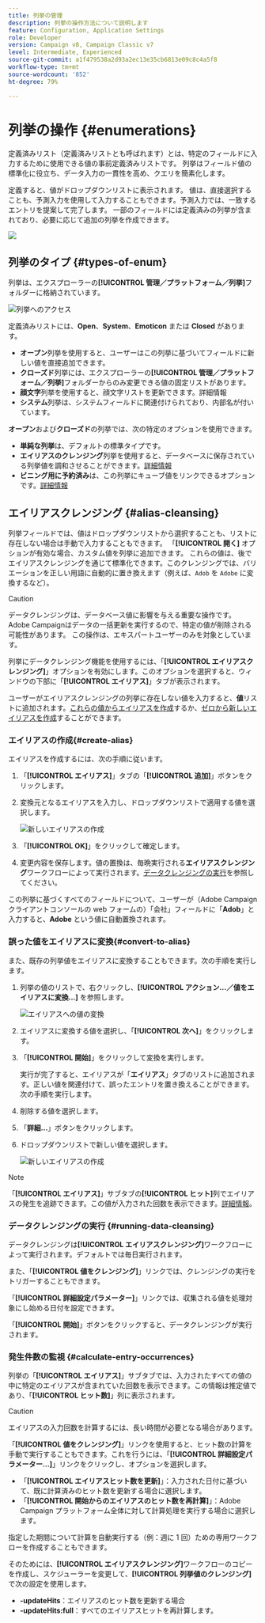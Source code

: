 ```yaml
---
title: 列挙の管理
description: 列挙の操作方法について説明します
feature: Configuration, Application Settings
role: Developer
version: Campaign v8, Campaign Classic v7
level: Intermediate, Experienced
source-git-commit: a1f479538a2d93a2ec13e35cb6813e09c8c4a5f8
workflow-type: tm+mt
source-wordcount: '852'
ht-degree: 79%

---
```


# 列挙の操作 {#enumerations}

定義済みリスト（定義済みリストとも呼ばれます）とは、特定のフィールドに入力するために使用できる値の事前定義済みリストです。 列挙はフィールド値の標準化に役立ち、データ入力の一貫性を高め、クエリを簡素化します。

定義すると、値がドロップダウンリストに表示されます。 値は、直接選択することも、予測入力を使用して入力することもできます。予測入力では、一致するエントリを提案して完了します。 一部のフィールドには定義済みの列挙が含まれており、必要に応じて追加の列挙を作成できます。

![](assets/enum_values.png)


## 列挙のタイプ {#types-of-enum}

列挙は、エクスプローラーの&#x200B;**[!UICONTROL 管理／プラットフォーム／列挙]**&#x200B;フォルダーに格納されています。

![列挙へのアクセス](../config/assets/enumerations-menu.png)


定義済みリストには、**Open**、**System**、**Emoticon** または **Closed** があります。

* **オープン**&#x200B;列挙を使用すると、ユーザーはこの列挙に基づいてフィールドに新しい値を直接追加できます。
* **クローズド**&#x200B;列挙には、エクスプローラーの&#x200B;**[!UICONTROL 管理／プラットフォーム／列挙]**&#x200B;フォルダーからのみ変更できる値の固定リストがあります。
* **顔文字**&#x200B;列挙を使用すると、顔文字リストを更新できます。詳細情報
* **システム**&#x200B;列挙は、システムフィールドに関連付けられており、内部名が付いています。

**オープン**&#x200B;および&#x200B;**クローズド**&#x200B;の列挙では、次の特定のオプションを使用できます。

* **単純な列挙**&#x200B;は、デフォルトの標準タイプです。
* **エイリアスのクレンジング**&#x200B;列挙を使用すると、データベースに保存されている列挙値を調和させることができます。[詳細情報](#alias-cleansing)
* **ビニング用に予約済み**&#x200B;は、この列挙にキューブ値をリンクできるオプションです。[詳細情報](../reporting/gs-cubes.md)


## エイリアスクレンジング {#alias-cleansing}

列挙フィールドでは、値はドロップダウンリストから選択することも、リストに存在しない場合は手動で入力することもできます。 「**[!UICONTROL 開く]** オプションが有効な場合、カスタム値を列挙に追加できます。 これらの値は、後でエイリアスクレンジングを通じて標準化できます。このクレンジングでは、バリエーションを正しい用語に自動的に置き換えます（例えば、`Adob` を `Adobe` に変換するなど）。


>[!CAUTION]
>
>データクレンジングは、データベース値に影響を与える重要な操作です。 Adobe Campaignはデータの一括更新を実行するので、特定の値が削除される可能性があります。 この操作は、エキスパートユーザーのみを対象としています。

列挙にデータクレンジング機能を使用するには、「**[!UICONTROL エイリアスクレンジング]**」オプションを有効にします。このオプションを選択すると、ウィンドウの下部に「**[!UICONTROL エイリアス]**」タブが表示されます。

ユーザーがエイリアスクレンジングの列挙に存在しない値を入力すると、**値**&#x200B;リストに追加されます。[これらの値からエイリアスを作成](#convert-to-alias)するか、[ゼロから新しいエイリアスを作成](#create-alias)することができます。

### エイリアスの作成{#create-alias}

エイリアスを作成するには、次の手順に従います。

1. 「**[!UICONTROL エイリアス]**」タブの「**[!UICONTROL 追加]**」ボタンをクリックします。
1. 変換元となるエイリアスを入力し、ドロップダウンリストで適用する値を選択します。

   ![新しいエイリアスの作成](assets/new-alias.png)

1. 「**[!UICONTROL OK]**」をクリックして確定します。

1. 変更内容を保存します。値の置換は、毎晩実行される&#x200B;**エイリアスクレンジング**&#x200B;ワークフローによって実行されます。[データクレンジングの実行](#running-data-cleansing)を参照してください。

この列挙に基づくすべてのフィールドについて、ユーザーが（Adobe Campaign クライアントコンソールの web フォームの）「会社」フィールドに「**Adob**」と入力すると、**Adobe** という値に自動置換されます。

### 誤った値をエイリアスに変換{#convert-to-alias}

また、既存の列挙値をエイリアスに変換することもできます。次の手順を実行します。

1. 列挙の値のリストで、右クリックし、**[!UICONTROL アクション…／値をエイリアスに変換…]** を参照します。

   ![エイリアスへの値の変換](assets/convert-into-aliases.png)

1. エイリアスに変換する値を選択し、「**[!UICONTROL 次へ]**」をクリックします。
1. 「**[!UICONTROL 開始]**」をクリックして変換を実行します。

   実行が完了すると、エイリアスが「**エイリアス**」タブのリストに追加されます。正しい値を関連付けて、誤ったエントリを置き換えることができます。次の手順を実行します。

1. 削除する値を選択します。
1. 「**詳細...**」ボタンをクリックします。
1. ドロップダウンリストで新しい値を選択します。

   ![新しいエイリアスの作成](assets/define-new-alias.png)


>[!NOTE]
>
>「**[!UICONTROL エイリアス]**」サブタブの&#x200B;**[!UICONTROL ヒット]**&#x200B;列でエイリアスの発生を追跡できます。この値が入力された回数を表示できます。[詳細情報](#calculate-entry-occurrences)。

### データクレンジングの実行 {#running-data-cleansing}

データクレンジングは&#x200B;**[!UICONTROL エイリアスクレンジング]**&#x200B;ワークフローによって実行されます。デフォルトでは毎日実行されます。

また、「**[!UICONTROL 値をクレンジング]**」リンクでは、クレンジングの実行をトリガーすることもできます。

「**[!UICONTROL 詳細設定パラメーター]**」リンクでは、収集される値を処理対象にし始める日付を設定できます。

「**[!UICONTROL 開始]**」ボタンをクリックすると、データクレンジングが実行されます。

### 発生件数の監視 {#calculate-entry-occurrences}

列挙の「**[!UICONTROL エイリアス]**」サブタブでは、入力されたすべての値の中に特定のエイリアスが含まれていた回数を表示できます。この情報は推定値であり、「**[!UICONTROL ヒット数]**」列に表示されます。

>[!CAUTION]
>
>エイリアスの入力回数を計算するには、長い時間が必要となる場合があります。
>

「**[!UICONTROL 値をクレンジング]**」リンクを使用すると、ヒット数の計算を手動で実行することもできます。これを行うには、「**[!UICONTROL 詳細設定パラメーター...]**」リンクをクリックし、オプションを選択します。

* 「**[!UICONTROL エイリアスヒット数を更新]**」：入力された日付に基づいて、既に計算済みのヒット数を更新する場合に選択します。
* 「**[!UICONTROL 開始からのエイリアスのヒット数を再計算]**」：Adobe Campaign プラットフォーム全体に対して計算処理を実行する場合に選択します。

指定した期間について計算を自動実行する（例：週に 1 回）ための専用ワークフローを作成することもできます。

そのためには、**[!UICONTROL エイリアスクレンジング]**&#x200B;ワークフローのコピーを作成し、スケジューラーを変更して、**[!UICONTROL 列挙値のクレンジング]**&#x200B;で次の設定を使用します。

* **-updateHits**：エイリアスのヒット数を更新する場合
* **-updateHits:full**：すべてのエイリアスヒットを再計算します。
